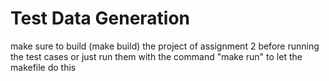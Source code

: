 Test Data Generation
====================

make sure to build (make build) the project of assignment 2 before running the test cases or just run them with the command "make run" to let the makefile do this
